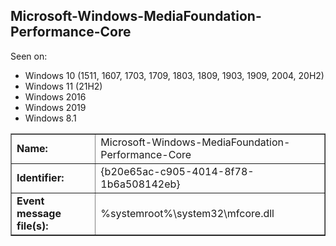 ## Microsoft-Windows-MediaFoundation-Performance-Core

Seen on:
* Windows 10 (1511, 1607, 1703, 1709, 1803, 1809, 1903, 1909, 2004, 20H2)
* Windows 11 (21H2)
* Windows 2016
* Windows 2019
* Windows 8.1

<table border="1" class="docutils">
  <tbody>
    <tr>
      <td><b>Name:</b></td>
      <td>Microsoft-Windows-MediaFoundation-Performance-Core</td>
    </tr>
    <tr>
      <td><b>Identifier:</b></td>
      <td>{b20e65ac-c905-4014-8f78-1b6a508142eb}</td>
    </tr>
    <tr>
      <td><b>Event message file(s):</b></td>
      <td>%systemroot%\system32\mfcore.dll</td>
    </tr>
  </tbody>
</table>

&nbsp;

